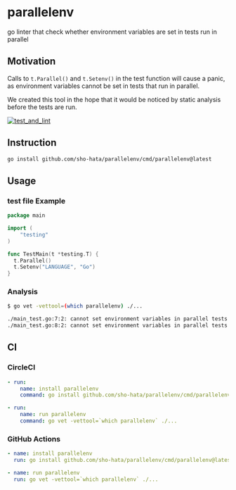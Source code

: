 # parallelenv

go linter that check whether environment variables are set in tests run in parallel

## Motivation
Calls to `t.Parallel()` and `t.Setenv()` in the test function will cause a panic, as environment variables cannot be set in tests that run in parallel.

We created this tool in the hope that it would be noticed by static analysis before the tests are run.

[![test_and_lint](https://github.com/sho-hata/parallelenv/actions/workflows/ci.yaml/badge.svg?branch=main)](https://github.com/sho-hata/parallelenv/actions/workflows/ci.yaml)
## Instruction

```sh
go install github.com/sho-hata/parallelenv/cmd/parallelenv@latest
```

## Usage

### test file Example
```go
package main

import (
	"testing"
)

func TestMain(t *testing.T) {
  t.Parallel()
  t.Setenv("LANGUAGE", "Go")
}

```

### Analysis
```sh
$ go vet -vettool=(which parallelenv) ./...

./main_test.go:7:2: cannot set environment variables in parallel tests
./main_test.go:8:2: cannot set environment variables in parallel tests
```

## CI
### CircleCI

```yaml
- run:
    name: install parallelenv
    command: go install github.com/sho-hata/parallelenv/cmd/parallelenv@latest

- run:
    name: run parallelenv
    command: go vet -vettool=`which parallelenv` ./...
```

### GitHub Actions

```yaml
- name: install parallelenv
  run: go install github.com/sho-hata/parallelenv/cmd/parallelenv@latest

- name: run parallelenv
  run: go vet -vettool=`which parallelenv` ./...
```
